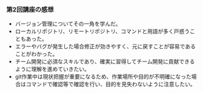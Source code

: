 ### 第2回講座の感想

+ バージョン管理についてその一角を学んだ。
+ ローカルリポジトリ、リモートリポジトリ、コマンドと用語が多く戸惑うこともあった。
+ エラーやバグが発生した場合修正が効きやすく、元に戻すことが容易であることがわかった。
+ チーム開発に必須なスキルであり、確実に習得してチーム開発に貢献できるように理解を進めていきたい。
+ git作業中は現状把握が重要になるため、作業場所や目的が不明確になった場合はコマンドで確認等で確認を行い、目的を見失わないように注意したい。
